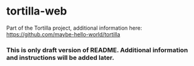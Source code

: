 # tortilla-web
Part of the Tortilla project, additional information here: https://github.com/maybe-hello-world/tortilla
### This is only draft version of README. Additional information and instructions will be added later.
